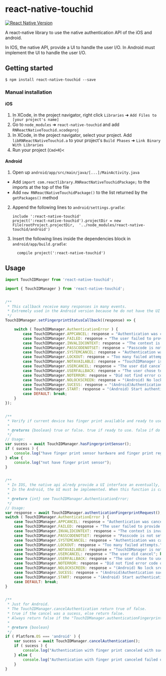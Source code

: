 
# react-native-touchid

[![React Native Version](https://img.shields.io/badge/react--native-latest-blue.svg?style=flat-square)](http://facebook.github.io/react-native/releases)

A react-native library to use the native authentication API of the iOS and android.

In IOS, the native API, provide a UI to handle the user I/O.
In Android must implement the UI to handle the user I/O.

## Getting started

`$ npm install react-native-touchid --save`

### Manual installation


#### iOS

1. In XCode, in the project navigator, right click `Libraries` ➜ `Add Files to [your project's name]`
2. Go to `node_modules` ➜ `react-native-touchid` and add `RNReactNativeTouchid.xcodeproj`
3. In XCode, in the project navigator, select your project. Add `libRNReactNativeTouchid.a` to your project's `Build Phases` ➜ `Link Binary With Libraries`
4. Run your project (`Cmd+R`)<

#### Android

1. Open up `android/app/src/main/java/[...]/MainActivity.java`
  - Add `import com.reactlibrary.RNReactNativeTouchidPackage;` to the imports at the top of the file
  - Add `new RNReactNativeTouchidPackage()` to the list returned by the `getPackages()` method
2. Append the following lines to `android/settings.gradle`:
  	```
  	include ':react-native-touchid'
  	project(':react-native-touchid').projectDir = new File(rootProject.projectDir, 	'../node_modules/react-native-touchid/android')
  	```
3. Insert the following lines inside the dependencies block in `android/app/build.gradle`:
  	```
      compile project(':react-native-touchid')
  	```

## Usage
```javascript
import TouchIDManger from 'react-native-touchid';

import { TouchIDManager } from 'react-native-touchid';


/**
 * This callback receive many responses in many events.
 * Extremely used in the Android version because he do not have the UI like the IOS version.
 */
TouchIDManager.setFingerprintStatusCallback((response) => {

    switch ( TouchIDManager.AuthenticationError ) {
        case TouchIDManager.APPCANCEL: response = "Authentication was cancelled by application"; break;
        case TouchIDManager.FAILED: response = "The user failed to provide valid credentials"; break;
        case TouchIDManager.INVALIDCONTEXT: response = "The context is invalid"; break;
        case TouchIDManager.PASSCODENOTSET: response = "Passcode is not set on the device"; break;
        case TouchIDManager.SYSTEMCANCEL: response = "Authentication was cancelled by the system"; break;
        case TouchIDManager.LOCKOUT: response = "Too many failed attempts."; break;
        case TouchIDManager.NOTAVAILABLE: response = "TouchIDManager is not available on the device"; break;
        case TouchIDManager.USERCANCEL: response = "The user did cancel"; break;
        case TouchIDManager.USERFALLBACK: response = "The user chose to use the fallback"; break;
        case TouchIDManager.NOTERROR: response = "Did not find error code object"; break;
        case TouchIDManager.NOLOCKSCREEN: response = "(Android) No lock sreen enable"; break;
        case TouchIDManager.SUCESS: response = "(Android)Authentication sucess"; break;
        case TouchIDManager.START: response = "(Android) Start authentication"; break;
        case DEFAULT: break;
    }
});


/**
 * Verify if current device has finger print available and ready to use.
 *
 * @returns {boolean} true or false. true if ready to use. false if do not have hardware or finger print registered.
 */
// Usage:
var sucess = await TouchIDManager.hasFingerprintSensor();
if ( sucess ) {
    console.log("have finger print sensor hardware and finger print registered");
} else {
    console.log("not have finger print sensor");
}


/**
 * In IOS, the native api alredy provide a UI interface an eventually, easier to authenticate the finger print.
 * In the Android, the UI must be implemented. When this function is called, the native API wait the user to input the finger print if everything is alright or immediately return an response. To cancel the authentication, or if the user give up in authenticate by finger print, call "TouchIDManager.cancelAuthentication".
 *
 * @return {int} see TouchIDManager.AuthenticationError;
 */
// Usage:
var response = await TouchIDManager.authenticationFingerprintRequest();
switch ( TouchIDManager.AuthenticationError ) {
    case TouchIDManager.APPCANCEL: response = "Authentication was cancelled by application"; break;
    case TouchIDManager.FAILED: response = "The user failed to provide valid credentials"; break;
    case TouchIDManager.INVALIDCONTEXT: response = "The context is invalid"; break;
    case TouchIDManager.PASSCODENOTSET: response = "Passcode is not set on the device"; break;
    case TouchIDManager.SYSTEMCANCEL: response = "Authentication was cancelled by the system"; break;
    case TouchIDManager.LOCKOUT: response = "Too many failed attempts."; break;
    case TouchIDManager.NOTAVAILABLE: response = "TouchIDManager is not available on the device"; break;
    case TouchIDManager.USERCANCEL: response = "The user did cancel"; break;
    case TouchIDManager.USERFALLBACK: response = "The user chose to use the fallback"; break;
    case TouchIDManager.NOTERROR: response = "Did not find error code object"; break;
    case TouchIDManager.NOLOCKSCREEN: response = "(Android) No lock sreen enable"; break;
    case TouchIDManager.SUCESS: response = "(Android)Authentication sucess"; break;
    case TouchIDManager.START: response = "(Android) Start authentication"; break;
    case DEFAULT: break;
}


/**
 * Just for Android.
 * The TouchIDManager.cancelAuthentication return true of false.
 * true if the cancel was a sucess, else return false.
 * Always return false if the "TouchIDManager.authenticationFingerprintRequest()" was never called.
 *
 * @return {boolean}
 */
if ( Platform.OS === 'android' ) {
    var sucess = await TouchIDManager.cancelAuthentication();
    if ( sucess ) {
        console.log("Authentication with finger print canceled with sucess.");
    } else {
        console.log("Authentication with finger print canceled failed or authentication request never started.");
    }
}

```
